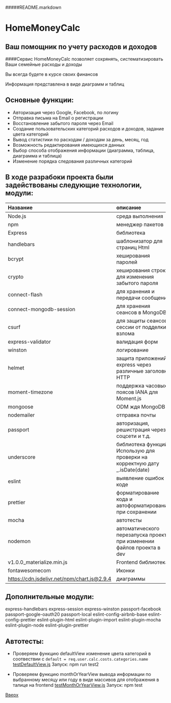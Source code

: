<a id="anchor"></a>
#####README.markdown

HomeMoneyCalc
=============
Ваш помощник по учету расходов и доходов
--------

####Сервис HomeMoneyCalc позволяет сохрянять, систематизировать Ваши семейные расходы и доходы

Вы всегда будете в курсе своих финансов

Информация представлена в виде диаграмм и таблиц

Основные функции:
----

* Авторизация через Google, Facebook, по логину
* Отправка письма на Email о регистрации
* Восстановление забытого пароля через Email
* Создание пользовательских категорий расходов и доходов, задание цвета категорий
* Вывод статистики по расходам / доходам за день, месяц, год
* Возможность редактирования имеющихся данных
* Выбор способа отображения информации (диаграмма, таблица, диаграмма и таблица)
* Изменение порядка следования различных категорий



 В ходе разрабоки проекта были задействованы следующие технологии, модули:
 ----

Название | описание
:----|:---------
Node.js| среда выполнения
npm | менеджер пакетов
Express| библиотека
handlebars|	шаблонизатор для страниц Html
bcrypt|	хеширования паролей
crypto|	хеширования строки для изменения забытого пароля
connect-flash|	для хранения и передачи сообщений
connect-mongodb-session|	для хранения сеансов в MongoDB
csurf|	для защиты сеансов сессии от подделки- взлома
express-validator|	валидация форм
winston|	логирование
helmet|	защита приложений express через различные заголовки HTTP
moment-timezone|	поддержка часовых поясов IANA для Moment.js
mongoose|	ODM ждя MongoDB
nodemailer|	отправка почты
passport|	авторизация, решистрация через соцсети и т.д.
underscore|	библиотека функций. Использую для проверки на корректную дату _.isDate(date)
eslint|	выявление ошибок в коде
prettier|	форматирование кода и автоформатирование при сохранении
mocha|	автотесты
nodemon|	автоматического перезапуска проекта при изменении файлов проекта в dev
v1.0.0_materialize.min.js|Frontend библиотека
fontawesomecom | Иконки
https://cdn.jsdelivr.net/npm/chart.js@2.9.4 | диаграммы

Дополнительные модули:
----
express-handlebars
express-session
express-winston
passport-facebook
passport-google-oauth20
passport-local
eslint-config-airbnb-base
eslint-config-prettier
eslint-plugin-html
eslint-plugin-import
eslint-plugin-mocha
eslint-plugin-node
eslint-plugin-prettier

Автотесты:
----
* Проверяем функцию defaultView  изменение цвета категорий в соотвествии с ```default = req.user.calc.costs.categories.name```
[testDefaultView.js](https://github.com/illusionoff/homemoneycalc/blob/main/mochaTesting/thisProject/defaultView/testDefaultView.js)
Запуск: npm run test2

* Проверяем функцию monthOrYearView  вывода информации по выбранному месяцу или году в виде массивов для отображения в талице на frontend
[testMonthOrYearView.js](https://github.com/illusionoff/homemoneycalc/blob/main/mochaTesting/thisProject/monthOrYearView/testMonthOrYearView.js)
Запуск: npm test

[Вверх](#anchor)
